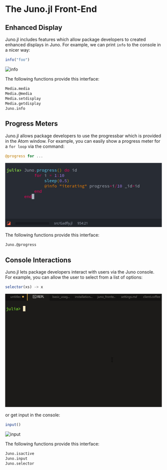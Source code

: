 # The Juno.jl Front-End

## Enhanced Display

Juno.jl includes features which allow package developers to created enhanced displays
in Juno. For example, we can print `info` to the console in a nicer way:

```julia
info("foo")
```

![info](../assets/info.gif)

The following functions provide this interface:

```@docs
Media.media
Media.@media
Media.setdisplay
Media.getdisplay
Juno.info
```

## Progress Meters

Juno.jl allows package developers to use the progressbar which is provided in the
Atom window. For example, you can easily show a progress meter for a `for loop`
via the command:

```julia
@progress for ...
```

![progress](../assets/progress.gif)

The following functions provide this interface:

```@docs
Juno.@progress
```

## Console Interactions

Juno.jl lets package developers interact with users via the Juno console. For example,
you can allow the user to select from a list of options:

```julia
selector(xs) -> x
```

![selector](../assets/selector.gif)

or get input in the console:

```julia
input()
```

![input](../assets/input.gif)

The following functions provide this interface:

```@docs
Juno.isactive
Juno.input
Juno.selector
```
